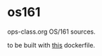 # os161
ops-class.org OS/161 sources.

to be built with [this](https://github.com/eksuri/os161_dockerfile) dockerfile.
